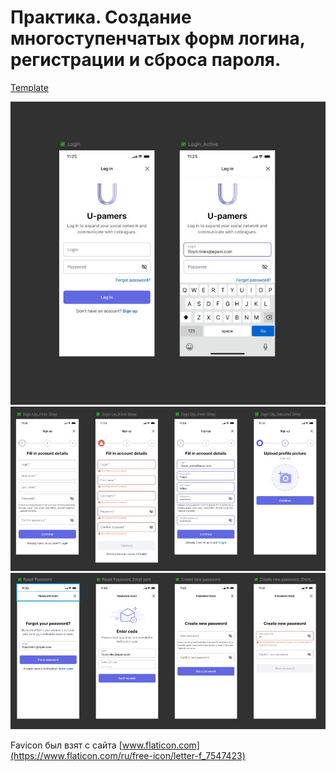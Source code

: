# Практика. Создание многоступенчатых форм логина, регистрации и сброса пароля.

[Template](<https://www.figma.com/design/Caq98DEvuk0uKQBosOCVPf/Main-File-(Copy)?node-id=1-5&node-type=canvas&t=KaGSS3u5lO8mqqEw-0>)

![](/public/img1.JPG)
![](/public/img2.JPG)
![](/public/img3.JPG)

Favicon был взят с сайта [www.flaticon.com](https://www.flaticon.com/ru/free-icon/letter-f_7547423)
